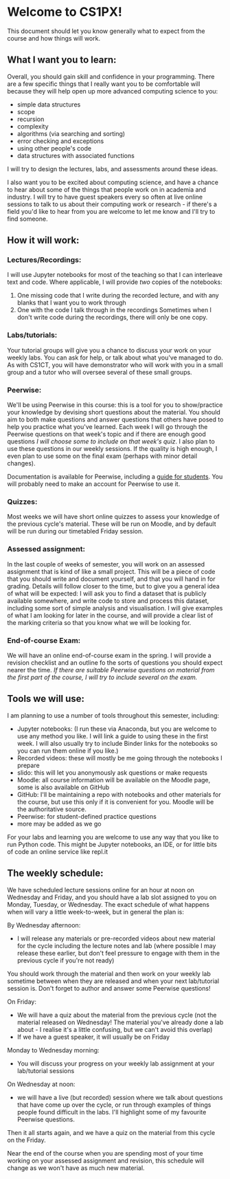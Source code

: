 # Welcome to CS1PX!  
This document should let you know generally what to expect from the course and how things will work.  


## What I want you to learn:
Overall, you should gain skill and confidence in your programming.  There are a few specific things that I really want you to be comfortable will because they will help open up more advanced computing science to you:
- simple data structures
- scope
- recursion
- complexity
- algorithms (via searching and sorting)
- error checking and exceptions
- using other people's code
- data structures with associated functions

I will try to design the lectures, labs, and assessments around these ideas.

I also want you to be excited about computing science, and have a chance to hear about some of the things that people work on in academia and industry.  I will try to have guest speakers every so often at live online sessions to talk to us about their computing work or research - if there's a field you'd like to hear from you are welcome to let me know and I'll try to find someone.  

## How it will work:

### Lectures/Recordings:
I will use Jupyter notebooks for most of the teaching so that I can interleave text and code.  Where applicable, I will provide *two* copies of the notebooks:
1. One missing code that I write during the recorded lecture, and with any blanks that I want you to work through
2. One with the code I talk through in the recordings 
Sometimes when I don't write code during the recordings, there will only be one copy.

### Labs/tutorials:
Your tutorial groups will give you a chance to discuss your work on your weekly labs.  You can ask for help, or talk about what you've managed to do.  As with CS1CT, you will have demonstrator who will work with you in a small group and a tutor who will oversee several of these small groups.  

### Peerwise:
We'll be using Peerwise in this course: this is a tool for you to show/practice your knowledge by devising short questions about the material.  You should aim to both make questions and answer questions that others have posed to help you practice what you've learned.  Each week I will go through the Peerwise questions on that week's topic and if there are enough good questions *I will choose some to include on that week's quiz*.  I also plan to use these questions in our weekly sessions.  If the quality is high enough, I even plan to use some on the final exam (perhaps with minor detail changes).  

Documentation is available for Peerwise, including a [guide for students](https://peerwise.cs.auckland.ac.nz/docs/students/).  You will probably need to make an account for Peerwise to use it.  

### Quizzes:
Most weeks we will have short online quizzes to assess your knowledge of the previous cycle's material.  These will be run on Moodle, and by default will be run during our timetabled Friday session. 


### Assessed assignment:
In the last couple of weeks of semester, you will work on an assessed assignment that is kind of like a small project.  This will be a piece of code that you should write and document yourself, and that you will hand in for grading.  Details will follow closer to the time, but to give you a general idea of what will be expected:  I will ask you to find a dataset that is publicly available somewhere, and write code to store and process this dataset, including some sort of simple analysis and visualisation.  I will give examples of what I am looking for later in the course, and will provide a clear list of the marking criteria so that you know what we will be looking for.  

### End-of-course Exam:
We will have an online end-of-course exam in the spring.  I will provide a revision checklist and an outline fo the sorts of questions you should expect nearer the time.  *If there are suitable Peerwise questions on material from the first part of the course, I will try to include several on the exam.*  


## Tools we will use:

I am planning to use a number of tools throughout this semester, including:
- Jupyter notebooks: (I run these via Anaconda, but you are welcome to use any method you like.  I will link a guide to using these in the first week.  I will also usually try to include Binder links for the notebooks so you can run them online if you like.)
- Recorded videos: these will mostly be me going through the notebooks I prepare
- slido: this will let you anonymously ask questions or make requests
- Moodle: all course information will be available on the Moodle page, some is also available on GitHub
- GitHub: I'll be maintaining a repo with notebooks and other materials for the course, but use this only if it is convenient for you.  Moodle will be the authoritative source.
- Peerwise: for student-defined practice questions
- more may be added as we go 

For your labs and learning you are welcome to use any way that you like to run Python code. This might be Jupyter notebooks, an IDE, or for little bits of code an online service like repl.it


## The weekly schedule:
We have scheduled lecture sessions online for an hour at noon on Wednesday and Friday, and you should have a lab slot assigned to you on Monday, Tuesday, or Wednesday.  The exact schedule of what happens when will vary a little week-to-week, but in general the plan is:

By Wednesday afternoon: 
- I will release any materials or pre-recorded videos about new material for the cycle including the lecture notes and lab (where possible I may release these earlier, but don't feel pressure to engage with them in the previous cycle if you're not ready)

You should work through the material and then work on your weekly lab sometime between when they are released and when your next lab/tutorial session is.  Don't forget to author and answer some Peerwise questions!

On Friday:
- We will have a quiz about the material from the previous cycle (not the material released on Wednesday!  The material you've already done a lab about - I realise it's a little confusing, but we can't avoid this overlap)
- If we have a guest speaker, it will usually be on Friday

Monday to Wednesday morning:
- You will discuss your progress on your weekly lab assignment at your lab/tutorial sessions

On Wednesday at noon:
- we will have a live (but recorded) session where we talk about questions that have come up over the cycle, or run through examples of things people found difficult in the labs.  I'll highlight some of my favourite Peerwise questions.  

Then it all starts again, and we have a quiz on the material from this cycle on the Friday.  

Near the end of the course when you are spending most of your time working on your assessed assignment and revision, this schedule will change as we won't have as much new material.  

